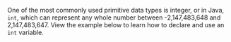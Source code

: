 One of the most commonly used primitive data types is integer, or in Java, `int`, which can represent any whole number between -2,147,483,648 and 2,147,483,647. View the example below to learn how to declare and use an `int` variable.


